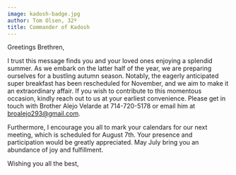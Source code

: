 ```yaml
---
image: kadosh-badge.jpg
author: Tom Olsen, 32º
title: Commander of Kadosh
---
```


Greetings Brethren,

I trust this message finds you and your loved ones enjoying a splendid summer. As we embark on the latter half of the year, we are preparing ourselves for a bustling autumn season. Notably, the eagerly anticipated super breakfast has been rescheduled for November, and we aim to make it an extraordinary affair. If you wish to contribute to this momentous occasion, kindly reach out to us at your earliest convenience. Please get in touch with Brother Alejo Velarde at 714-720-5178 or email him at broalejo293@gmail.com.

Furthermore, I encourage you all to mark your calendars for our next meeting, which is scheduled for August 7th. Your presence and participation would be greatly appreciated. May July bring you an abundance of joy and fulfillment. 

Wishing you all the best, 


  